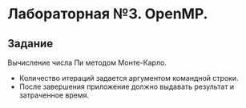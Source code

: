 # Лабораторная №3. OpenMP.

## Задание
Вычисление числа Пи методом Монте-Карло.

* Количество итераций задается аргументом командной строки.
* После завершения приложение должно выдавать результат и затраченное время.